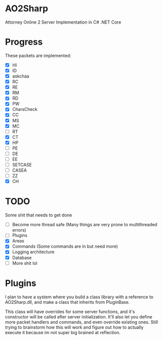 # AO2Sharp
 Attorney Online 2 Server Implementation in C# .NET Core

# Progress
These packets are implemented:

- [X] HI
- [X] ID
- [X] askchaa
- [X] RC
- [X] RE
- [X] RM
- [X] RD
- [X] PW
- [X] CharsCheck
- [X] CC
- [X] MS
- [X] MC
- [ ] RT
- [X] CT
- [X] HP
- [ ] PE
- [ ] DE
- [ ] EE
- [ ] SETCASE
- [ ] CASEA
- [ ] ZZ
- [X] CH

# TODO
Some shit that needs to get done

- [ ] Become more thread safe (Many things are very prone to multithreaded errors)
- [ ] Plugins
- [X] Areas
- [X] Commands (Some commands are in but need more)
- [X] Logging architecture
- [X] Database
- [ ] More shit lol

# Plugins

I plan to have a system where you build a class library with a reference to AO2Sharp.dll, and make a class that inherits from PluginBase.

This class will have overrides for some server functions, and it's constructor will be called after server initialization. It'll also let you
define more packet handlers and commands, and even override existing ones. Still trying to brainstorm how this will work and figure out
how to actually execute it because im not super big brained at reflection.